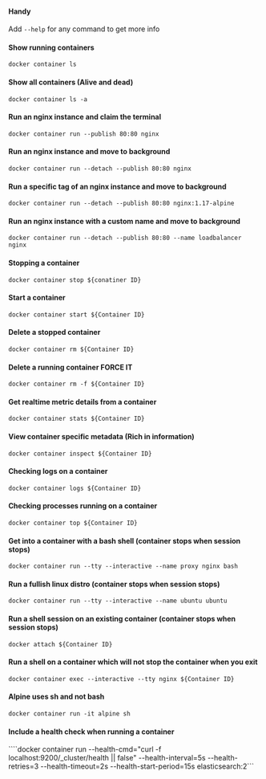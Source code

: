 #### Handy
Add ```--help``` for any command to get more info

#### Show running containers
```docker container ls```

#### Show all containers (Alive and dead)
```docker container ls -a```

#### Run an nginx instance and claim the terminal
```docker container run --publish 80:80 nginx```

#### Run an nginx instance and move to background
```docker container run --detach --publish 80:80 nginx```

#### Run a specific tag of an nginx instance and move to background
```docker container run --detach --publish 80:80 nginx:1.17-alpine```

#### Run an nginx instance with a custom name and move to background
```docker container run --detach --publish 80:80 --name loadbalancer nginx```

#### Stopping a container
```docker container stop ${conatiner ID}```

#### Start a container
```docker container start ${Container ID}```

#### Delete a stopped container
```docker container rm ${Container ID}```

#### Delete a running container FORCE IT
```docker container rm -f ${Container ID}```

#### Get realtime metric details from a container
```docker container stats ${Container ID}```

#### View container specific metadata (Rich in information)
```docker container inspect ${Container ID}```

#### Checking logs on a container
```docker container logs ${Container ID}```

#### Checking processes running on a container
```docker container top ${Container ID}```

#### Get into a container with a bash shell (container stops when session stops)
```docker container run --tty --interactive --name proxy nginx bash```

#### Run a fullish linux distro (container stops when session stops)
```docker container run --tty --interactive --name ubuntu ubuntu```

#### Run a shell session on an existing container (container stops when session stops)
```docker attach ${Container ID}```

#### Run a shell on a container which will not stop the container when you exit
```docker container exec --interactive --tty nginx ${Container ID}```

#### Alpine uses sh and not bash
```docker container run -it alpine sh```

#### Include a health check when running a container
````docker container run --health-cmd="curl -f localhost:9200/_cluster/health || false" --health-interval=5s --health-retries=3 --health-timeout=2s --health-start-period=15s elasticsearch:2```